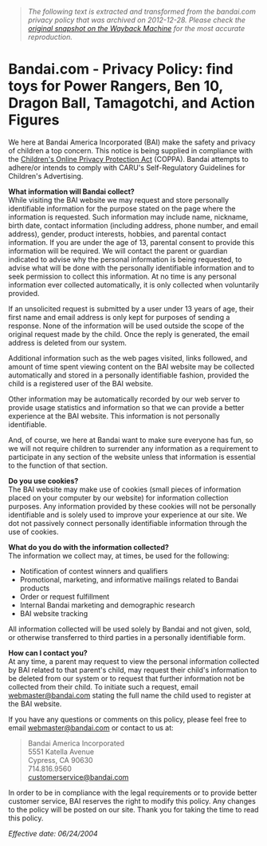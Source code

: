 > *The following text is extracted and transformed from the bandai.com privacy policy that was archived on 2012-12-28. Please check the [original snapshot on the Wayback Machine](https://web.archive.org/web/20121228122346id_/http%3A//www.bandai.com/legal/privacy.php) for the most accurate reproduction.*

# Bandai.com - Privacy Policy: find toys for Power Rangers, Ben 10, Dragon Ball, Tamagotchi, and Action Figures

We here at Bandai America Incorporated (BAI) make the safety and privacy of children a top concern. This notice is being supplied in compliance with the [Children's Online Privacy Protection Act](http://www.coppa.org/) (COPPA). Bandai attempts to adhere/or intends to comply with CARU's Self-Regulatory Guidelines for Children's Advertising.

**What information will Bandai collect?**  
While visiting the BAI website we may request and store personally identifiable information for the purpose stated on the page where the information is requested. Such information may include name, nickname, birth date, contact information (including address, phone number, and email address), gender, product interests, hobbies, and parental contact information. If you are under the age of 13, parental consent to provide this information will be required. We will contact the parent or guardian indicated to advise why the personal information is being requested, to advise what will be done with the personally identifiable information and to seek permission to collect this information. At no time is any personal information ever collected automatically, it is only collected when voluntarily provided.

If an unsolicited request is submitted by a user under 13 years of age, their first name and email address is only kept for purposes of sending a response. None of the information will be used outside the scope of the original request made by the child. Once the reply is generated, the email address is deleted from our system.

Additional information such as the web pages visited, links followed, and amount of time spent viewing content on the BAI website may be collected automatically and stored in a personally identifiable fashion, provided the child is a registered user of the BAI website.

Other information may be automatically recorded by our web server to provide usage statistics and information so that we can provide a better experience at the BAI website. This information is not personally identifiable.

And, of course, we here at Bandai want to make sure everyone has fun, so we will not require children to surrender any information as a requirement to participate in any section of the website unless that information is essential to the function of that section.

**Do you use cookies?**  
The BAI website may make use of cookies (small pieces of information placed on your computer by our website) for information collection purposes. Any information provided by these cookies will not be personally identifiable and is solely used to improve your experience at our site. We dot not passively connect personally identifiable information through the use of cookies.

**What do you do with the information collected?**  
The information we collect may, at times, be used for the following:

  * Notification of contest winners and qualifiers
  * Promotional, marketing, and informative mailings related to Bandai products
  * Order or request fulfillment
  * Internal Bandai marketing and demographic research
  * BAI website tracking



All information collected will be used solely by Bandai and not given, sold, or otherwise transferred to third parties in a personally identifiable form.

**How can I contact you?**  
At any time, a parent may request to view the personal information collected by BAI related to that parent's child, may request their child's information to be deleted from our system or to request that further information not be collected from their child. To initiate such a request, email [webmaster@bandai.com](http://www.bandai.com/contact/contact.php) stating the full name the child used to register at the BAI website.

If you have any questions or comments on this policy, please feel free to email [webmaster@bandai.com](http://www.bandai.com/contact/contact.php) or contact to us at:

> Bandai America Incorporated  
>  5551 Katella Avenue  
>  Cypress, CA 90630  
>  714.816.9560  
>  [customerservice@bandai.com](http://www.bandai.com/contact/contact.php)  
> 

In order to be in compliance with the legal requirements or to provide better customer service, BAI reserves the right to modify this policy. Any changes to the policy will be posted on our site. Thank you for taking the time to read this policy.

_Effective date: 06/24/2004_
